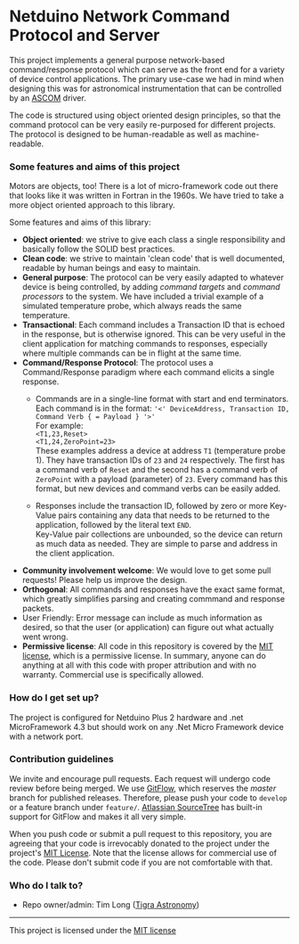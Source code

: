 # Netduino Network Command Protocol and Server #

This project implements a general purpose network-based command/response protocol which can serve as the front end for a variety of device control applications. The primary use-case we had in mind when designing this was for astronomical instrumentation that can be controlled by an [ASCOM](http://ascom-standards.org "Astronomy Common Object Model") driver.

The code is structured using object oriented design principles, so that the command protocol can be very easily re-purposed for different projects. The protocol is designed to be human-readable as well as machine-readable.

### Some features and aims of this project ###

Motors are objects, too! There is a lot of micro-framework code out there that looks like it was written in Fortran in the 1960s. We have tried to take a more object oriented approach to this library.

Some features and aims of this library:

- **Object oriented**: we strive to give each class a single responsibility and basically follow the SOLID best practices.
- **Clean code**: we strive to maintain 'clean code' that is well documented, readable by human beings and easy to maintain.
- **General purpose**: The protocol can be very easily adapted to whatever device is being controlled, by adding *command targets* and *command processors* to the system. We have included a trivial example of a simulated temperature probe, which always reads the same temperature.
- **Transactional**: Each command includes a Transaction ID that is echoed in the response, but is otherwise ignored. This can be very useful in the client application for matching commands to responses, especially where multiple commands can be in flight at the same time.
- **Command/Response Protocol**: The protocol uses a Command/Response paradigm where each command elicits a single response.
	- Commands are in a single-line format with start and end terminators. Each command is in the format:
	`'<' DeviceAddress, Transaction ID, Command Verb { = Payload } '>'`  
For example:  
`<T1,23,Reset>`  
`<T1,24,ZeroPoint=23>`  
These examples address a device at address `T1` (temperature probe 1). They have transaction IDs of `23` and `24` respectively. The first has a command verb of `Reset` and the second has a command verb of `ZeroPoint` with a payload (parameter) of `23`. Every command has this format, but new devices and command verbs can be easily added.

	- Responses include the transaction ID, followed by zero or more Key-Value pairs containing any data that needs to be returned to the application, followed by the literal text `END`.  
	Key-Value pair collections are unbounded, so the device can return as much data as needed. They are simple to parse and address in the client application.
- **Community involvement welcome**: We would love to get some pull requests! Please help us improve the design.
- **Orthogonal**: All commands and responses have the exact same format, which greatly simplifies parsing and creating commmand and response packets.
- User Friendly: Error message can include as much information as desired, so that the user (or application) can figure out what actually went wrong.
- **Permissive license**: All code in this repository is covered by the [MIT license](http://opensource.org/licenses/MIT "The MIT License"), which is a permissive license. In summary, anyone can do anything at all with this code with proper attribution and with no warranty. Commercial use is specifically allowed.

### How do I get set up? ###

The project is configured for Netduino Plus 2 hardware and .net MicroFramework 4.3 but should work on any .Net Micro Framework device with a network port.

### Contribution guidelines ###

We invite and encourage pull requests. Each request will undergo code review before being merged. We use [GitFlow](http://nvie.com/posts/a-successful-git-branching-model/ "a successful Git branching model"), which reserves the *master* branch for published releases. Therefore, please push your code to `develop` or a feature branch under `feature/`. [Atlassian SourceTree](http://www.sourcetreeapp.com/ "Free Git and Mercurial client for Windows and Mac") has built-in support for GitFlow and makes it all very simple. 

When you push code or submit a pull request to this repository, you are agreeing that your code is irrevocably donated to the project under the project's [MIT License](http://opensource.org/licenses/MIT "The MIT License"). Note that the license allows for commercial use of the code. Please don't submit code if you are not comfortable with that.

### Who do I talk to? ###

* Repo owner/admin: Tim Long ([Tigra Astronomy](http://tigra-astronomy.com/ "Tigra Astronomy"))

-----
This project is licensed under the [MIT license](http://opensource.org/licenses/MIT "The MIT License")